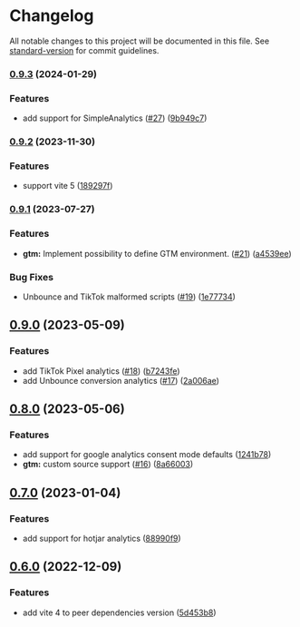 # Changelog

All notable changes to this project will be documented in this file. See [standard-version](https://github.com/conventional-changelog/standard-version) for commit guidelines.

### [0.9.3](https://github.com/stafyniaksacha/vite-plugin-radar/compare/v0.9.2...v0.9.3) (2024-01-29)


### Features

* add support for SimpleAnalytics ([#27](https://github.com/stafyniaksacha/vite-plugin-radar/issues/27)) ([9b949c7](https://github.com/stafyniaksacha/vite-plugin-radar/commit/9b949c71939998cf5be1f556429bf1dc68ce3547))

### [0.9.2](https://github.com/stafyniaksacha/vite-plugin-radar/compare/v0.9.1...v0.9.2) (2023-11-30)


### Features

* support vite 5 ([189297f](https://github.com/stafyniaksacha/vite-plugin-radar/commit/189297fdfbeadca9b0e3faf59a2d86ad26367528))

### [0.9.1](https://github.com/stafyniaksacha/vite-plugin-radar/compare/v0.9.0...v0.9.1) (2023-07-27)


### Features

* **gtm:** Implement possibility to define GTM environment. ([#21](https://github.com/stafyniaksacha/vite-plugin-radar/issues/21)) ([a4539ee](https://github.com/stafyniaksacha/vite-plugin-radar/commit/a4539ee27e1c30efac7ffca7dfde1c1da846d9f0))


### Bug Fixes

* Unbounce and TikTok malformed scripts ([#19](https://github.com/stafyniaksacha/vite-plugin-radar/issues/19)) ([1e77734](https://github.com/stafyniaksacha/vite-plugin-radar/commit/1e77734cc7055d2bbc8b344b151ba7f6ac55bb3a))

## [0.9.0](https://github.com/stafyniaksacha/vite-plugin-radar/compare/v0.8.0...v0.9.0) (2023-05-09)


### Features

* add TikTok Pixel analytics ([#18](https://github.com/stafyniaksacha/vite-plugin-radar/issues/18)) ([b7243fe](https://github.com/stafyniaksacha/vite-plugin-radar/commit/b7243fef455f95b3377b811342623ba9f07da481))
* add Unbounce conversion analytics ([#17](https://github.com/stafyniaksacha/vite-plugin-radar/issues/17)) ([2a006ae](https://github.com/stafyniaksacha/vite-plugin-radar/commit/2a006ae87baab7a7403692ead6fc893d4384e15a))

## [0.8.0](https://github.com/stafyniaksacha/vite-plugin-radar/compare/v0.7.0...v0.8.0) (2023-05-06)


### Features

* add support for google analytics consent mode defaults ([1241b78](https://github.com/stafyniaksacha/vite-plugin-radar/commit/1241b789eb77fa90961c65babdea6f614fc10e75))
* **gtm:** custom source support ([#16](https://github.com/stafyniaksacha/vite-plugin-radar/issues/16)) ([8a66003](https://github.com/stafyniaksacha/vite-plugin-radar/commit/8a6600328cc6e0a9b3a8f4d231ba4d4daba5fbc5))

## [0.7.0](https://github.com/stafyniaksacha/vite-plugin-radar/compare/v0.6.0...v0.7.0) (2023-01-04)


### Features

* add support for hotjar analytics ([88990f9](https://github.com/stafyniaksacha/vite-plugin-radar/commit/88990f9862ed49a3743ef546a43eb54a7b06c55a))

## [0.6.0](https://github.com/stafyniaksacha/vite-plugin-radar/compare/v0.5.0...v0.6.0) (2022-12-09)


### Features

* add vite 4 to peer dependencies version ([5d453b8](https://github.com/stafyniaksacha/vite-plugin-radar/commit/5d453b869433ccc3a98a7a73b44e858904652186))
